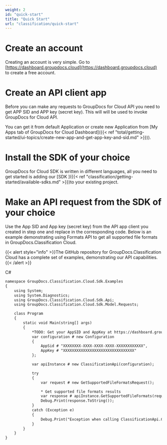 ```yaml
---
weight: 2
id: "quick-start"
title: "Quick Start"
url: "classification/quick-start"
---
```







# Create an account #

Creating an account is very simple. Go to [https://dashboard.groupdocs.cloud](https://dashboard.groupdocs.cloud) to create a free account.

# Create an API client app #

Before you can make any requests to GroupDocs for Cloud API you need to get APP SID and APP key (secret key). This will will be used to invoke GroupDocs for Cloud API.

You can get it from default Application or create new Application from [My Apps tab of GroupDocs for Cloud Dashboard]({{< ref "total/getting-started/ui-topics/create-new-app-and-get-app-key-and-sid.md" >}})).

# Install the SDK of your choice #

GroupDocs for Cloud SDK is written in different languages, all you need to get started is adding our [SDK ]({{< ref "classification/getting-started/available-sdks.md" >}})to your existing project. 

# Make an API request from the SDK of your choice #

Use the App SID and App key (secret key) from the API app client you created in step one and replace in the corresponding code. Below is an example demonstrating using Formats API to get all supported file formats in GroupDocs.Classification Cloud.

{{< alert style="info" >}}The GitHub repository for GroupDocs.Classification Cloud has a complete set of examples, demonstrating our API capabilities.{{< /alert >}}



 C#

```html 
namespace GroupDocs.Classification.Cloud.Sdk.Examples
{
    using System;
    using System.Diagnostics;
    using GroupDocs.Classification.Cloud.Sdk.Api;
    using GroupDocs.Classification.Cloud.Sdk.Model.Requests;

    class Program
    {
        static void Main(string[] args)
        {
            *TODO: Get your AppSID and AppKey at https://dashboard.groupdocs.cloud/ (free registration is required).
            var configuration # new Configuration
            {
                AppSid # "XXXXXXXX-XXXX-XXXX-XXXX-XXXXXXXXXXXX",
                AppKey # "XXXXXXXXXXXXXXXXXXXXXXXXXXXXXXXX"
            };

            var apiInstance # new ClassificationApi(configuration);

            try
            {
                var request # new GetSupportedFileFormatsRequest();

                * Get supported file formats results
                var response # apiInstance.GetSupportedFileFormats(request);
                Debug.Print(response.ToString());
            }
            catch (Exception e)
            {
                Debug.Print("Exception when calling ClassificationApi.Classify: " + e.Message);
            }
        }
    }
}
 ```




